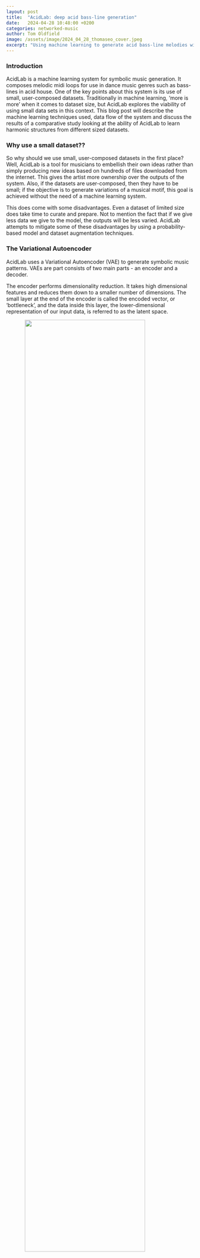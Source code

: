 ```yaml
---
layout: post
title:  "AcidLab: deep acid bass-line generation"
date:   2024-04-28 10:48:00 +0200
categories: networked-music
author: Tom Oldfield
image: /assets/image/2024_04_28_thomaseo_cover.jpeg
excerpt: "Using machine learning to generate acid bass-line melodies with user-created datasets."
---
```

### Introduction
AcidLab is a machine learning system for symbolic music generation. It composes melodic midi loops for use in dance music genres such as bass-lines in acid house. One of the key points about this system is its use of small, user-composed datasets. Traditionally in machine learning, ‘more is more’ when it comes to dataset size, but AcidLab explores the viability of using small data sets in this context. This blog post will describe the machine learning techniques used, data flow of the system and discuss the results of a comparative study looking at the ability of AcidLab to learn harmonic structures from different sized datasets.
<br>

### Why use a small dataset??
So why should we use small, user-composed datasets in the first place? Well, AcidLab is a tool for musicians to embellish their own ideas rather than simply producing new ideas based on hundreds of files downloaded from the internet. This gives the artist more ownership over the outputs of the system. Also, if the datasets are user-composed, then they have to be small; if the objective is to generate variations of a musical motif, this goal is achieved without the need of a machine learning system.

This does come with some disadvantages. Even a dataset of limited size does take time to curate and prepare. Not to mention the fact that if we give less data we give to the model, the outputs will be less varied. AcidLab attempts to mitigate some of these disadvantages by using a probability-based model and dataset augmentation techniques.
<br>

### The Variational Autoencoder

AcidLab uses a Variational Autoencoder (VAE) to generate symbolic music patterns. VAEs are part consists of two main parts - an encoder and a decoder.

The encoder performs dimensionality reduction. It takes high dimensional features and reduces them down to a smaller number of dimensions. The small layer at the end of the encoder is called the encoded vector, or ‘bottleneck’, and the data inside this layer, the lower-dimensional representation of our input data, is referred to as the latent space.

<img src="/assets/image/2024_04_28_thomaseo_AE.jpeg" width="80%" style="display: block; margin: auto;" />
<br>

The decoder is a mirror image of the encoder. The low-dimensional representation is converted back to it’s original dimension. This type of model is often used to repair corrupted images or audio.

What makes the VAE different from a basic autoencoder is the introduction of probability to the latent space. Instead of being deterministically mapped in the latent space, values are now mapped to a distribution, typically a Gaussian distribution. Once this model is trained, the latent space distribution can sampled. Values which represent this distribution can be feed to the decoder, generating completely new outputs which ‘look like’ the training data.

<img src="/assets/image/2024_04_28_thomaseo_VAE.jpeg" width="80%" style="display: block; margin: auto;" />

<br>
<br>

### Building a dataset

To test initial designs of AcidLab, I created a data set of 50 examples. I used an Arturia KeyStepPro sequencer to generate and edit patterns and Ableton Live to record the midi data. All patterns begin on midi note 36 and last for 1 bar of 4/4. Before exporting each clip to a midi file, the notes were quantised on a 16th note grid and the tempo was set to 120 bpm. The whole process took approximately 90 minutes. Below you can see one example pattern inside the piano roll editor in Ableton Live.

<img src="/assets/image/2024_04_28_thomaseo_midi.jpeg" width="80%" style="display: block; margin: auto;" />
<br>


You can listen to some examples from the dataset here:

<audio controls>
    <source src="/assets/audio/2024_04_28_thomaseo_dataset.wav" type="audio/mpeg">
    Your browser does not support the audio element.
</audio>
<br>
<br>

### Data processing

Once a data set was created, it required processing to be interpreted by the model. The MIDI files were imported to a python script and a piano roll extracted using the pretty_midi library. Velocity values are replaced with 1s and the upper register of notes are removed, leaving a 3 octave range from midi note 36 to 73. 

7, 9 and 10 step patterns are created by replacing notes with zeros. These pattern lengths are commonly used in acid house music for creating polyrhythms. This dataset augmentation technique is known as cropping.

<img src="/assets/image/2024_04_28_thomaseo_cropping.jpeg" width="80%" style="display: block; margin: auto;" />
<br>
<br>


### Design and Implementation

Using Tensorflow and Keras, I implemented a VAE architecture in python. Although I experimented with different numbers and sizes of hidden layers, every input layer contained 592 neurons, one for each ‘pixel’ of the example data. Here is a diagram of one tested architecture:
<img src="/assets/image/2024_04_28_thomaseo_my_vae.jpeg" width="80%" style="display: block; margin: auto;" />


The model was trained on the dataset in the same way as a traditional autoencoder, where the goal is to reconstruct the input at the output. Here are some of the results from early testing.
<img src="/assets/image/2024_04_28_thomaseo_training_outputs.jpeg" width="60%" style="display: block; margin: auto;" />


Then, randomly generated values within the boundaries of the latent space distribution are fed to the output, generating images that look similar to the inputs. These images are then processed to create monophonic patterns. The image below shows a before and after of this processing.

<img src="/assets/image/2024_04_28_thomaseo_output_mask.jpeg" width="20%" style="display: block; margin: auto;" />


Now the piano roll images are converted back into MIDI files to be approved by the musician.
<br>
<br>


### Comparative Study

A study was conducted to see how well AcidLab learns harmonic data from datasets of differing sizes. For the study, datasets were created using a combination of the original 50 examples dataset and outputs generated by the model during the design and testing process. Sizes of dataset tested were 10, 20, 50 and 100 examples and there were 2 different harmonic structures, minor and Phrygian mode - totalling 8 datasets.

The results of this study found that AcidLab does learn the harmony from its given dataset. Often 10 example datasets gave the best results. This can be expected because there is less data to choose from. Below shows a Pitch Class Transition Matrix (PCTM) for the minor 10 and 25 example datasets. PCTMs describe the relationships between different notes and are a way of displaying the harmonic relationships in a song.

<img src="/assets/image/2024_04_28_thomaseo_PCTM.jpeg" width="100%" style="display: block; margin: auto;" />
<br>


### Summary

In summary, I believe there is cause for further exploration in this area. With a better model, AcidLab could become a like a jam partner that gets better the more you play with them. Possibilities for live performance, if a transition to real-time processing is made, beckon. In the meantime, here's some outputs from the modal harmony dataset with some drum backing, enjoy!

<audio controls>
    <source src="/assets/audio/2024_04_28_thomaseo_outputs.wav" type="audio/mpeg">
    Your browser does not support the audio element.
</audio>



<br>
<br>
<br>
<br>
<br>

### Sources

Autoencoder diagrams from this article on Towards Data Science:
https://towardsdatascience.com/understanding-variational-autoencoders-vaes-f70510919f73

Cover image by imustbedead:
https://www.pexels.com/photo/lsd-on-tongue-11481152/